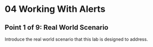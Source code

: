# 04 Working With Alerts
## Point 1 of 9: Real World Scenario

Introduce the real world scenario that this lab is designed to address.
